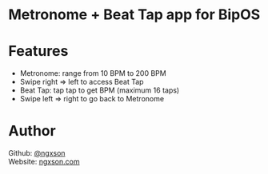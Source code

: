 # Metronome + Beat Tap app for BipOS

# Features
- Metronome: range from 10 BPM to 200 BPM
- Swipe right => left to access Beat Tap
- Beat Tap: tap tap to get BPM (maximum 16 taps)
- Swipe left => right to go back to Metronome

# Author
Github: [@ngxson](https://github.com/ngxson)  
Website: [ngxson.com](https://ngxson.com)  
